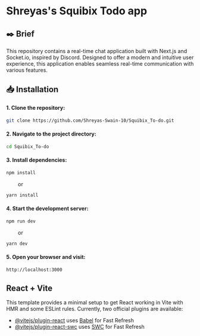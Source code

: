# Shreyas's Squibix Todo app

## ✒️ Brief
This repository contains a real-time chat application built with Next.js and Socket.io, inspired by Discord. Designed to offer a modern and intuitive user experience, this application enables seamless real-time communication with various features.


## 📥 Installation

#### 1. Clone the repository:
```bash
git clone https://github.com/Shreyas-Swain-10/Squibix_To-do.git
```

#### 2. Navigate to the project directory:
```bash
cd Squibix_To-do
```

#### 3. Install dependencies:
```bash
npm install
```
&nbsp; &nbsp; &nbsp; &nbsp; or
```bash
yarn install
```

#### 4. Start the development server:
```bash
npm run dev
```
&nbsp; &nbsp; &nbsp; &nbsp; or
```bash
yarn dev
```

#### 5. Open your browser and visit:
```bash
http://localhost:3000
```


## React + Vite
This template provides a minimal setup to get React working in Vite with HMR and some ESLint rules.
Currently, two official plugins are available:
- [@vitejs/plugin-react](https://github.com/vitejs/vite-plugin-react/blob/main/packages/plugin-react/README.md) uses [Babel](https://babeljs.io/) for Fast Refresh
- [@vitejs/plugin-react-swc](https://github.com/vitejs/vite-plugin-react-swc) uses [SWC](https://swc.rs/) for Fast Refresh